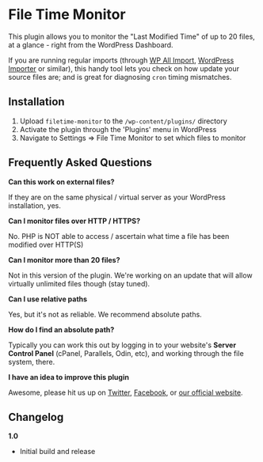 File Time Monitor
====================

This plugin allows you to monitor the "Last Modified Time" of up to 20 files, at a glance - right from the WordPress Dashboard.

If you are running regular imports (through [WP All Import](https://wordpress.org/plugins/wp-all-import), [WordPress Importer](https://en-gb.wordpress.org/plugins/wordpress-importer/) or similar), this handy tool lets you check on how update your source files are; and is great for diagnosing `cron` timing mismatches.

Installation
---------------------

1. Upload `filetime-monitor` to the `/wp-content/plugins/` directory
2. Activate the plugin through the 'Plugins' menu in WordPress
3. Navigate to Settings => File Time Monitor to set which files to monitor

Frequently Asked Questions
---------------------

**Can this work on external files?**

If they are on the same physical / virtual server as your WordPress installation, yes.

**Can I monitor files over HTTP / HTTPS?**

No. PHP is NOT able to access / ascertain what time a file has been modified over HTTP(S)

**Can I monitor more than 20 files?**

Not in this version of the plugin. We're working on an update that will allow virtually unlimited files though (stay tuned).

**Can I use relative paths**

Yes, but it's not as reliable. We recommend absolute paths.

**How do I find an absolute path?**

Typically you can work this out by logging in to your website's **Server Control Panel** (cPanel, Parallels, Odin, etc), and working through the file system, there.

**I have an idea to improve this plugin**

Awesome, please hit us up on [Twitter](https://twitter.com/psdtofinal), [Facebook](https://www.facebook.com/psdtofinal/), or [our official website](https://www.psdtofinal.com/).

Changelog
---------------------

**1.0**

* Initial build and release